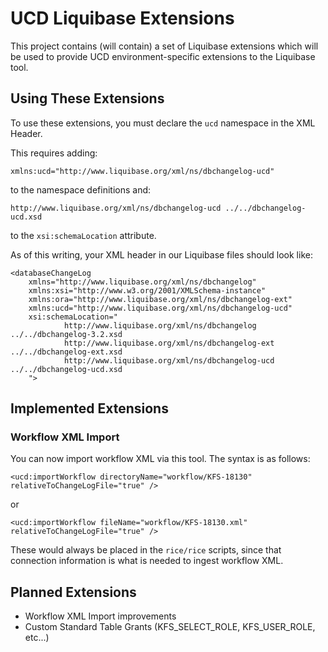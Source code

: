 UCD Liquibase Extensions
========================

This project contains (will contain) a set of Liquibase extensions which will be used to provide UCD environment-specific extensions to the Liquibase tool.

Using These Extensions
----------------------

To use these extensions, you must declare the `ucd` namespace in the XML Header.

This requires adding:

	xmlns:ucd="http://www.liquibase.org/xml/ns/dbchangelog-ucd"

to the namespace definitions and:

	http://www.liquibase.org/xml/ns/dbchangelog-ucd ../../dbchangelog-ucd.xsd
	
to the `xsi:schemaLocation` attribute.

As of this writing, your XML header in our Liquibase files should look like:

```
<databaseChangeLog
    xmlns="http://www.liquibase.org/xml/ns/dbchangelog"
    xmlns:xsi="http://www.w3.org/2001/XMLSchema-instance"
    xmlns:ora="http://www.liquibase.org/xml/ns/dbchangelog-ext"
    xmlns:ucd="http://www.liquibase.org/xml/ns/dbchangelog-ucd"
    xsi:schemaLocation="
    		http://www.liquibase.org/xml/ns/dbchangelog     ../../dbchangelog-3.2.xsd
			http://www.liquibase.org/xml/ns/dbchangelog-ext ../../dbchangelog-ext.xsd
			http://www.liquibase.org/xml/ns/dbchangelog-ucd ../../dbchangelog-ucd.xsd
    ">
```

Implemented Extensions
----------------------

### Workflow XML Import

You can now import workflow XML via this tool.  The syntax is as follows:

	<ucd:importWorkflow directoryName="workflow/KFS-18130" relativeToChangeLogFile="true" />
	
or

	<ucd:importWorkflow fileName="workflow/KFS-18130.xml" relativeToChangeLogFile="true" />

These would always be placed in the `rice/rice` scripts, since that connection information is what is needed to ingest workflow XML.

Planned Extensions
------------------

* Workflow XML Import improvements
* Custom Standard Table Grants (KFS_SELECT_ROLE, KFS_USER_ROLE, etc...)